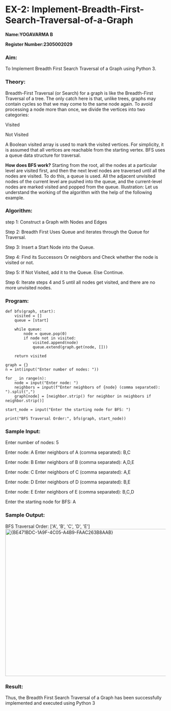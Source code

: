 # EX-2: Implement-Breadth-First-Search-Traversal-of-a-Graph

**Name:YOGAVARMA B**

**Register Number:2305002029**

### Aim:
To Implement Breadth First Search Traversal of a Graph using Python 3.

### Theory:
Breadth-First Traversal (or Search) for a graph is like the Breadth-First Traversal of a tree. The only catch here is that, unlike trees, graphs may contain cycles so that we may come to the same node again. To avoid processing a node more than once, we divide the vertices into two categories:

Visited

Not Visited

A Boolean visited array is used to mark the visited vertices. For simplicity, it is assumed that all vertices are reachable from the starting vertex. BFS uses a queue data structure for traversal.

**How does BFS work?**
Starting from the root, all the nodes at a particular level are visited first, and then the next level nodes are traversed until all the nodes are visited. To do this, a queue is used. All the adjacent unvisited nodes of the current level are pushed into the queue, and the current-level nodes are marked visited and popped from the queue. Illustration: Let us understand the working of the algorithm with the help of the following example. 

### Algorithm:

step 1: Construct a Graph with Nodes and Edges

Step 2: Breadth First Uses Queue and iterates through the Queue for Traversal.

Step 3: Insert a Start Node into the Queue.

Step 4: Find its Successors Or neighbors and Check whether the node is visited or not.

Step 5: If Not Visited, add it to the Queue. Else Continue.

Step 6: Iterate steps 4 and 5 until all nodes get visited, and there are no more unvisited nodes.

### Program:
```
def bfs(graph, start):
    visited = []  
    queue = [start]  

    while queue:
        node = queue.pop(0)  
        if node not in visited:
            visited.append(node)  
            queue.extend(graph.get(node, []))  

    return visited

graph = {}
n = int(input("Enter number of nodes: "))  

for _ in range(n):
    node = input("Enter node: ")
    neighbors = input(f"Enter neighbors of {node} (comma separated): ").split(",")
    graph[node] = [neighbor.strip() for neighbor in neighbors if neighbor.strip()]  

start_node = input("Enter the starting node for BFS: ")

print("BFS Traversal Order:", bfs(graph, start_node))

```
### Sample Input:


Enter number of nodes: 5

Enter node: A
Enter neighbors of A (comma separated): B,C

Enter node: B
Enter neighbors of B (comma separated): A,D,E

Enter node: C
Enter neighbors of C (comma separated): A,E

Enter node: D
Enter neighbors of D (comma separated): B,E

Enter node: E
Enter neighbors of E (comma separated): B,C,D

Enter the starting node for BFS: A

### Sample Output:
BFS Traversal Order: ['A', 'B', 'C', 'D', 'E']
<img width="701" height="461" alt="{BE471BDC-1A9F-4C05-A4B9-FAAC263B8AAB}" src="https://github.com/user-attachments/assets/16771d9d-67da-4ec2-9a70-a9d894dd6494" />
### Result:
Thus, the Breadth First Search Traversal of a Graph has been successfully implemented and executed using Python 3
